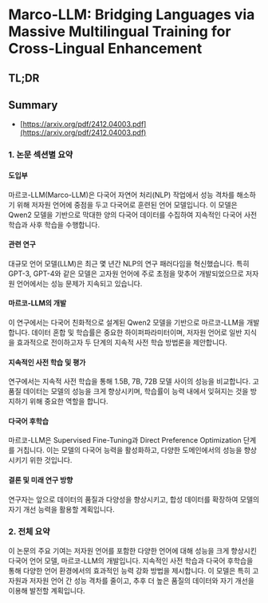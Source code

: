 # Marco-LLM: Bridging Languages via Massive Multilingual Training for Cross-Lingual Enhancement
## TL;DR
## Summary
- [https://arxiv.org/pdf/2412.04003.pdf](https://arxiv.org/pdf/2412.04003.pdf)

### 1. 논문 섹션별 요약

#### 도입부
마르코-LLM(Marco-LLM)은 다국어 자연어 처리(NLP) 작업에서 성능 격차를 해소하기 위해 저자원 언어에 중점을 두고 다국어로 훈련된 언어 모델입니다. 이 모델은 Qwen2 모델을 기반으로 막대한 양의 다국어 데이터를 수집하여 지속적인 다국어 사전 학습과 사후 학습을 수행합니다.

#### 관련 연구
대규모 언어 모델(LLM)은 최근 몇 년간 NLP의 연구 패러다임을 혁신했습니다. 특히 GPT-3, GPT-4와 같은 모델은 고자원 언어에 주로 초점을 맞추어 개발되었으므로 저자원 언어에서는 성능 문제가 지속되고 있습니다.

#### 마르코-LLM의 개발
이 연구에서는 다국어 친화적으로 설계된 Qwen2 모델을 기반으로 마르코-LLM을 개발합니다. 데이터 혼합 및 학습률은 중요한 하이퍼파라미터이며, 저자원 언어로 일반 지식을 효과적으로 전이하고자 두 단계의 지속적 사전 학습 방법론을 제안합니다.

#### 지속적인 사전 학습 및 평가
연구에서는 지속적 사전 학습을 통해 1.5B, 7B, 72B 모델 사이의 성능을 비교합니다. 고품질 데이터는 모델의 성능을 크게 향상시키며, 학습률이 능력 내에서 잊혀지는 것을 방지하기 위해 중요한 역할을 합니다.

#### 다국어 후학습
마르코-LLM은 Supervised Fine-Tuning과 Direct Preference Optimization 단계를 거칩니다. 이는 모델의 다국어 능력을 활성화하고, 다양한 도메인에서의 성능을 향상시키기 위한 것입니다.

#### 결론 및 미래 연구 방향
연구자는 앞으로 데이터의 품질과 다양성을 향상시키고, 합성 데이터를 확장하여 모델의 자기 개선 능력을 활용할 계획입니다.

### 2. 전체 요약
이 논문의 주요 기여는 저자원 언어를 포함한 다양한 언어에 대해 성능을 크게 향상시킨 다국어 언어 모델, 마르코-LLM의 개발입니다. 지속적인 사전 학습과 다국어 후학습을 통해 다양한 언어 환경에서의 효과적인 능력 강화 방법을 제시합니다. 이 모델은 특히 고자원과 저자원 언어 간 성능 격차를 줄이고, 추후 더 높은 품질의 데이터와 자기 개선을 이용해 발전할 계획입니다.